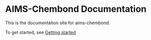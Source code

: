 # AIMS-Chembond Documentation

This is the documentation site for aims-chembond.


To get started, see [Getting started](./getting_started/installation)
